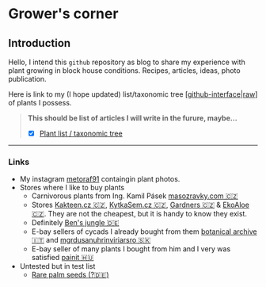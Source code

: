 # Grower's corner
## Introduction
Hello, I intend this `github` repository as blog to share my experience with plant growing in block house conditions.
Recipes, articles, ideas, photo publication.

Here is link  to my (I hope updated) list/taxonomic tree 
[[github-interface](https://github.com/grunwmar/biology-plants/blob/main/plants.yaml)|[raw](https://raw.githubusercontent.com/grunwmar/biology-plants/refs/heads/main/plants.yaml)] of plants I possess.


> **This should be list of articles I will write in the furure, maybe...**
> *[x] [Plant list / taxonomic tree](https://github.com/grunwmar/biology-plants/blob/main/plants.yaml)  

---
### Links
* My instagram [metoraf91](https://www.instagram.com/metoraf91/) containgin plant photos.
* Stores where I like to buy plants
    * Carnivorous plants from Ing. Kamil Pásek [masozravky.com 🇨🇿](http://masozravky.com)
    * Stores [Kakteen.cz 🇨🇿](https://www.kakteen.cz/), [KytkaSem.cz 🇨🇿](https://www.kytkasem.cz/), [Gardners 🇨🇿](https://www.gardners-eshop.cz/) & [EkoAloe 🇨🇿](https://www.ekoaloe.cz/). They are not the cheapest, but it is handy to know they exist.
    * Definitely [Ben's jungle 🇩🇪](https://bens-jungle.com/) 
    * E-bay sellers of cycads I already bought from them [botanical archive 🇮🇹](https://www.ebay.com/str/botanicalarchive) and [mgrdusanuhrinviriarsro 🇸🇰](https://www.ebay.com/usr/mgrdusanuhrinviriarsro)
    * E-bay seller of many plants I bought from him and I very was satisfied [painit 🇭🇺](https://www.ebay.com/usr/painit)
* Untested but in test list
  * [Rare palm seeds (?🇩🇪)](https://www.rarepalmseeds.com/)